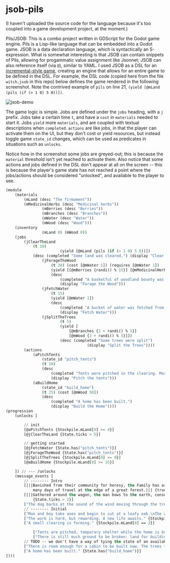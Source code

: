 # jsob-pils

(I haven't uploaded the source code for the language because it's too coupled into a game development project, at the moment.) 

Pils/JSOB: This is a combo project written in GDScript for the Godot game engine. Pils is a Lisp-like language that can be embedded into a Godot game. JSOB is a data declaration language, which is syntactically an S-expression. What is somewhat interesting is that JSOB can contain snippets of Pils, allowing for progammatic value assignment like Jsonnet; JSOB can also reference itself (via `@`), similar to YAML. I used JSOB as a DSL for an [incremental-style game](https://en.wikipedia.org/wiki/Incremental_game]), creating an engine that allows for an entire game to be defined in the DSL. For example, the DSL code (copied here from the file `witch.jsob` in this repo) below defines the game rendered in the following screenshot. Note the contrived example of `pils` on line 21, `(yield [@mLand (pils (if (> 1 0) 5 0))])`.


![jsob-demo](https://github.com/apsz3/jsob-pils/assets/62445385/f0ae96d3-6d98-44e6-8f9c-95f5f6132ff2)

The game logic is simple. Jobs are defined under the `jobs` heading, with a `j` prefix. Jobs take a certain time `t`, and have a `cost` in `materials` needed to start it. Jobs `yield` more `materials`, and are coupled with textual descriptions when `completed`. `actions` are like jobs, in that the player can activate them on the UI, but they don't cost or yield resources, but instead toggle game `state_id` changes, which can be used as predicates in situations such as `unlocks`.  

Notice how in the screenshot some jobs are greyed-out; this is because the `material` threshold isn't yet reached to activate them. Also notice that some actions and jobs defined in the DSL don't appear at all on the screen -- this is because the player's game state has not reached a point where the jobs/actions should be considered "unlocked", and available to the player to see.

```lisp
(module
    (materials
        (mLand (desc "The firmament"))
        (mMedicinalHerbs (desc "Medicinal herbs"))
				(mBerries (desc "Berries"))
				(mBranches (desc "Branches"))
				(mWater (desc "Water"))
				(mWood (desc "Wood")))
    (inventory
				(mLand 0) (mWood 0))
    (jobs
        (jClearTheLand
            (t 10)
						(yield [@mLand (pils (if (> 1 0) 5 0))])
            (desc (completed "Some land was cleared.") (display "Clear the Land")))
				(jForageTheWood
					(t 20) (cost [@mWater 1]) (requires [@mWater 1])
					(yield [[@mBerries {randi() % 15}] [@mMedicinalHerbs {randi() % 5}]])
					(desc
						(completed "A basketful of woodland bounty was collected")
						(display "Forage the Wood")))
				(jFetchWater
					(t 15)
					(yield [@mWater 1])
					(desc
						(completed "A bucket of water was fetched from the river")
						(display "Fetch Water")))
				(jSplitTheTrees
						(t 5)
						(yield [
							[@mBranches {2 + randi() % 5}]
							[@mWood {3 + randi() % 5}]])
						(desc (completed "Some trees were split")
									(display "Split the Trees"))))
		(actions
			(aPitchTents
				(state_id "pitch_tents")
				(t 10)
				(desc
					(completed "Tents were pitched in the clearing. More comfortable than sleeping in the Wagon.")
					(display "Pitch the tents")))
			(aBuildHome
				(state_id "build_home")
				(t 25) (cost [@mWood 50])
				(desc
					(completed "A home has been built.")
					(display "Build the Home"))))
(progression
    (unlocks [

        // init
        [@aPitchTents {Stockpile.mLand[0] >= 4}]
        [@jClearTheLand {State.ticks > 5}]

        // getting started
        [@jFetchWater {State.has("pitch_tents")}]
        [@jForageTheWood {State.has("pitch_tents")}]
        [@jSplitTheTrees {Stockpile.mLand[0] >= 9}]
        [@aBuildHome {Stockpile.mLand[0] >= 15}]

    ]) // --- /unlocks
    (message_events [
        // -------- Intro
        [|||Banished from their community for heresy, the Family has arrived after
            many days of travel at the edge of a great forest.||| {true}]
        [|||Gathered around the wagon, the man bows to the earth, consecrating the land; the woman, boy, and girl follow his example, touching soil to their lips.|||
            {State.ticks > 2}]
        ["The dog barks at the sound of the wind moving through the trees." {State.ticks > 4}]
        // -------- Initial
        ["Man and boy take axes and begin to cut at a leafy oak.\nThe women unload the wagon." {Stockpile.mLand[0] == 1}]
        ["The work is hard, but rewarding. A new life awaits." {Stockpile.mLand[0] == 2}]
        ["A small clearing is forming." {Stockpile.mLand[0] == 3}]

            ["Tents are pitched, temporary shelter while the home is built." {State.has("pitch_tents")}]
            ["There is still much ground to be broken: land for building and farming." {State.has("pitch_tents")}]
        // TODO -- we don't have a way of tying the state of an available action to the display for it being available...
        ["There is room enough for a cabin to be built now. The trees felled to make way shall provide the lumber, though they must be hewn and sawed." {Stockpile.mLand[0] >= 9}]
        ["A home has been built." {State.has("build_home")}]
])))
```
